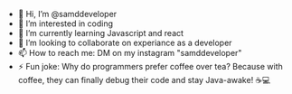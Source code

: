 - 👋 Hi, I’m @samddeveloper
- 👀 I’m interested in coding
- 🌱 I’m currently learning Javascript and react
- 💞️ I’m looking to collaborate on experiance as a developer
- 📫 How to reach me: DM on my instagram "samddeveloper"
- ⚡ Fun joke: Why do programmers prefer coffee over tea?
Because with coffee, they can finally debug their code and stay Java-awake! ☕💻

<!---
samddeveloper/samddeveloper is a ✨ special ✨ repository because its `README.md` (this file) appears on your GitHub profile.
You can click the Preview link to take a look at your changes.
--->
